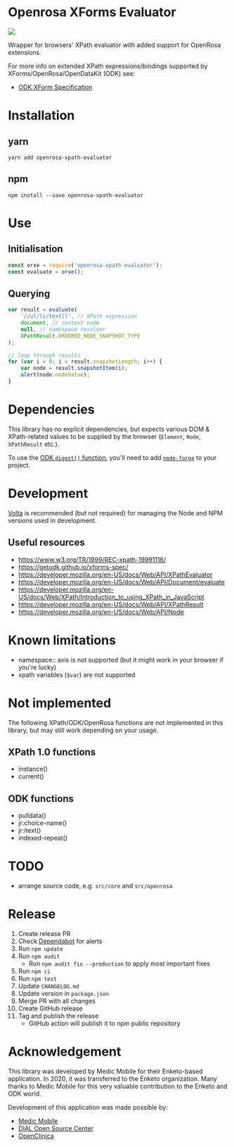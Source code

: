 Openrosa XForms Evaluator
=========================

<a href="https://travis-ci.com/enketo/openrosa-xpath-evaluator"><img src="https://travis-ci.com/enketo/openrosa-xpath-evaluator.svg?branch=master"/></a>

Wrapper for browsers' XPath evaluator with added support for OpenRosa extensions.

For more info on extended XPath expressions/bindings supported by XForms/OpenRosa/OpenDataKit (ODK) see:

* [ODK XForm Specification](https://getodk.github.io/xforms-spec/)


# Installation

## yarn

    yarn add openrosa-xpath-evaluator

## npm

    npm install --save openrosa-xpath-evaluator

# Use

## Initialisation

```js
const orxe = require('openrosa-xpath-evaluator');
const evaluate = orxe();
```

## Querying

```js
var result = evaluate(
    '//ul/li/text()', // XPath expression
    document, // context node
    null, // namespace resolver
    XPathResult.ORDERED_NODE_SNAPSHOT_TYPE
);

// loop through results
for (var i = 0; i < result.snapshotLength; i++) {
    var node = result.snapshotItem(i);
    alert(node.nodeValue);
}
```


# Dependencies

This library has no explicit dependencies, but expects various DOM & XPath-related values to be supplied by the browser (`Element`, `Node`, `XPathResult` etc.).

To use the [ODK `digest()` function](https://getodk.github.io/xforms-spec/#fn:digest),
you'll need to add [`node-forge`](https://www.npmjs.com/package/node-forge) to
your project.


# Development

[Volta](https://volta.sh/) is recommended (but not required) for managing the Node and NPM versions used in development.

## Useful resources

* https://www.w3.org/TR/1999/REC-xpath-19991116/
* https://getodk.github.io/xforms-spec/
* https://developer.mozilla.org/en-US/docs/Web/API/XPathEvaluator
* https://developer.mozilla.org/en-US/docs/Web/API/Document/evaluate
* https://developer.mozilla.org/en-US/docs/Web/XPath/Introduction_to_using_XPath_in_JavaScript
* https://developer.mozilla.org/en-US/docs/Web/API/XPathResult
* https://developer.mozilla.org/en-US/docs/Web/API/Node


# Known limitations

* namespace:: axis is not supported (but it might work in your browser if you're lucky)
* xpath variables (`$var`) are not supported


# Not implemented

The following XPath/ODK/OpenRosa functions are not implemented in this library, but may still work depending on your usage.

## XPath 1.0 functions

* instance()
* current()

## ODK functions

* pulldata()
* jr:choice-name()
* jr:itext()
* indexed-repeat()


# TODO

* arrange source code, e.g. `src/core` and `src/openrosa`


# Release

1. Create release PR
1. Check [Dependabot](https://github.com/enketo/openrosa-xpath-evaluator/security/dependabot) for alerts
1. Run `npm update`
1. Run `npm audit`
    - Run `npm audit fix --production` to apply most important fixes
1. Run `npm ci`
1. Run `npm test`
1. Update `CHANGELOG.md`
1. Update version in `package.json`
1. Merge PR with all changes
1. Create GitHub release
1. Tag and publish the release
    - GitHub action will publish it to npm public repository

# Acknowledgement

This library was developed by Medic Mobile for their Enketo-based application. In 2020, it was transferred to the Enketo organization. Many thanks to Medic Mobile for this very valuable contribution to the Enketo and ODK world.

Development of this application was made possible by:

* [Medic Mobile](http://medicmobile.org/)
* [DIAL Open Source Center](https://www.osc.dial.community/)
* [OpenClinica](https://www.openclinica.com/)
